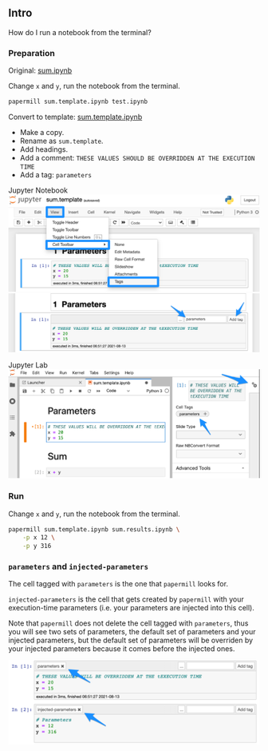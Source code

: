 ## Intro

How do I run a notebook from the terminal?

### Preparation

Original: [sum.ipynb](intro/sum.ipynb)

Change `x` and `y`, run the notebook from the terminal.

```bash
papermill sum.template.ipynb test.ipynb
```

Convert to template: [sum.template.ipynb](intro/sum.template.ipynb)

- Make a copy.
- Rename as `sum.template`.
- Add headings.
- Add a comment: `THESE VALUES SHOULD BE OVERRIDDEN AT THE EXECUTION TIME`
- Add a tag: `parameters`

Jupyter Notebook
![Tagging 01](../img/tagging-jn-01.png)
![Tagging 02](../img/tagging-jn-02.png)

Jupyter Lab
![Tagging 02](../img/tagging-jylab.png)

### Run

Change `x` and `y`, run the notebook from the terminal.

```bash
papermill sum.template.ipynb sum.results.ipynb \
    -p x 12 \
    -p y 316
```

### `parameters` and `injected-parameters`

The cell tagged with `parameters` is the one that `papermill` looks for.

`injected-parameters` is the cell that gets created by `papermill` with your execution-time parameters (i.e. your parameters are injected into this cell).

Note that `papermill` does not delete the cell tagged with `parameters`, thus you will see two sets of parameters, the default set of parameters and your injected parameters, but the default set of parameters will be overriden by your injected parameters because it comes before the injected ones.

![parameters vs. injected-parameters](../img/injected-parameters.png)
